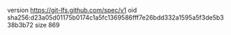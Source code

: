 version https://git-lfs.github.com/spec/v1
oid sha256:d23a05d01175b0174c1a5fc1369586fff7e26bdd332a1595a5f3de5b338b3b72
size 869
